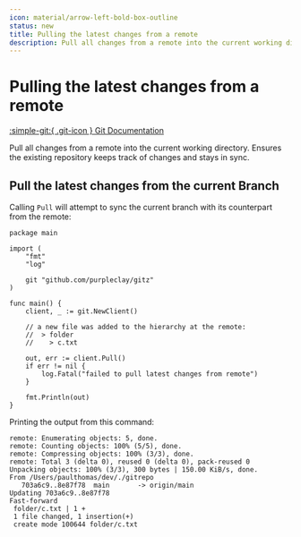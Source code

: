 ```yaml
---
icon: material/arrow-left-bold-box-outline
status: new
title: Pulling the latest changes from a remote
description: Pull all changes from a remote into the current working directory
---
```


# Pulling the latest changes from a remote

[:simple-git:{ .git-icon } Git Documentation](https://git-scm.com/docs/git-pull)

Pull all changes from a remote into the current working directory. Ensures the existing repository keeps track of changes and stays in sync.

## Pull the latest changes from the current Branch

Calling `Pull` will attempt to sync the current branch with its counterpart from the remote:

```{ .go .select linenums="1" }
package main

import (
    "fmt"
    "log"

    git "github.com/purpleclay/gitz"
)

func main() {
    client, _ := git.NewClient()

    // a new file was added to the hierarchy at the remote:
    //  > folder
    //    > c.txt

    out, err := client.Pull()
    if err != nil {
        log.Fatal("failed to pull latest changes from remote")
    }

    fmt.Println(out)
}
```

Printing the output from this command:

```{ .text .no-select .no-copy }
remote: Enumerating objects: 5, done.
remote: Counting objects: 100% (5/5), done.
remote: Compressing objects: 100% (3/3), done.
remote: Total 3 (delta 0), reused 0 (delta 0), pack-reused 0
Unpacking objects: 100% (3/3), 300 bytes | 150.00 KiB/s, done.
From /Users/paulthomas/dev/./gitrepo
   703a6c9..8e87f78  main       -> origin/main
Updating 703a6c9..8e87f78
Fast-forward
 folder/c.txt | 1 +
 1 file changed, 1 insertion(+)
 create mode 100644 folder/c.txt
```
